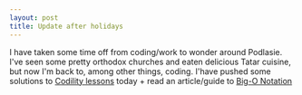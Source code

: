```yaml
---
layout: post
title: Update after holidays
---
```


I have taken some time off from coding/work to wonder around Podlasie. I've seen some pretty orthodox churches and eaten delicious Tatar cuisine, but now I'm back to, among other things, coding. I'have pushed some solutions to [Codility lessons](https://github.com/Aritzaranburu/Codility_lessons) today + read an article/guide to [Big-O Notation](http://blog.honeybadger.io/a-rubyist-s-guide-to-big-o-notation/)

